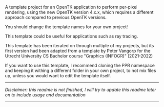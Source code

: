 A template project for an OpenTK application to perform
per-pixel rendering, using the new OpenTK version 4.x.x,
which requires a different approach compared to previous
OpenTK versions.

You should change the template names for your own project!

This template could be useful for applications such as
ray tracing.

This template has been iterated on through multiple of my projects,
but its first version had been adapted from a template by
Peter Vangorp for the Utrecht University CS Bachelor course "Graphics (INFOGR)" (2021-2022)

If you want to use this template, I recommend cloning the PPR namespace and keeping it withing a different
folder in your own project, to not mix files up, unless you would want to edit the template itself.

___

*Disclaimer: this readme is not finished, I will try to update this readme later on to include usage and documentation*
___